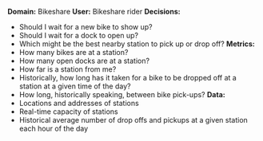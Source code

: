 **Domain:** Bikeshare
**User:** Bikeshare rider
**Decisions:**
- Should I wait for a new bike to show up?
- Should I wait for a dock to open up?
- Which might be the best nearby station to pick up or drop off?
**Metrics:**
- How many bikes are at a station?
- How many open docks are at a station?
- How far is a station from me?
- Historically, how long has it taken for a bike to be dropped off at a station at a given time of the day?
- How long, historically speaking, between bike pick-ups?
**Data:**
- Locations and addresses of stations
- Real-time capacity of stations
- Historical average number of drop offs and pickups at a given station each hour of the day
